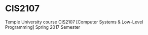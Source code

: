 # CIS2107
Temple University course CIS2107 [Computer Systems &amp; Low-Level Programming] Spring 2017 Semester
